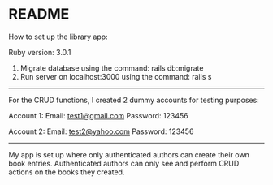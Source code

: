 # README

How to set up the library app: 

Ruby version: 3.0.1

1. Migrate database using the command: rails db:migrate
2. Run server on localhost:3000 using the command: rails s


--------------------------------------------------------------------------

For the CRUD functions, I created 2 dummy accounts for testing purposes:

Account 1:
Email: test1@gmail.com
Password: 123456


Account 2:
Email: test2@yahoo.com
Password: 123456

--------------------------------------------------------------------------

My app is set up where only authenticated authors can create their own book entries. Authenticated authors can only see and perform CRUD actions on the books they created.